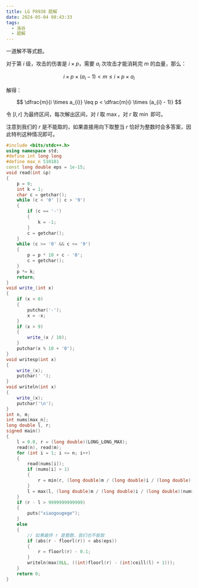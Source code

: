 ```yaml
---
title: LG P8938 题解
date: 2024-05-04 08:43:33
tags:
  - 洛谷
  - 题解
---
```

<!---->
<!--more-->

一道解不等式题。

对于第 $i$ 级，攻击的伤害是 $i \times p$，需要 $a_{i}$ 次攻击才能消耗完 $m$ 的血量，那么：

$$
i \times p \times (a_{i} - 1) < m \leq i \times p \times a_{i}
$$

解得：

$$
\dfrac{m}{i \times a_{i}} \leq p < \dfrac{m}{i \times (a_{i} - 1)}
$$

令 $[l,r]$ 为最终区间，每次解出区间，对 $l$ 取 $\max$，对 $r$ 取 $\min$ 即可。

注意到我们的 $r$ 是不能取的，如果直接用向下取整当 $r$ 恰好为整数时会多答案，因此特判这种情况即可。


```cpp
#include <bits/stdc++.h>
using namespace std;
#define int long long
#define max_n 510101
const long double eps = 1e-15;
void read(int &p)
{
    p = 0;
    int k = 1;
    char c = getchar();
    while (c < '0' || c > '9')
    {
        if (c == '-')
        {
            k = -1;
        }
        c = getchar();
    }
    while (c >= '0' && c <= '9')
    {
        p = p * 10 + c - '0';
        c = getchar();
    }
    p *= k;
    return;
}
void write_(int x)
{
    if (x < 0)
    {
        putchar('-');
        x = -x;
    }
    if (x > 9)
    {
        write_(x / 10);
    }
    putchar(x % 10 + '0');
}
void writesp(int x)
{
    write_(x);
    putchar(' ');
}
void writeln(int x)
{
    write_(x);
    putchar('\n');
}
int n, m;
int nums[max_n];
long double l, r;
signed main()
{
    l = 0.0, r = (long double)(LONG_LONG_MAX);
    read(n), read(m);
    for (int i = 1; i <= n; i++)
    {
        read(nums[i]);
        if (nums[i] > 1)
        {
            r = min(r, (long double)m / (long double)i / (long double)(nums[i] - 1));
        }
        l = max(l, (long double)m / (long double)i / (long double)(nums[i]));
    }
    if (r - l > 9999999999999)
    {
        puts("xiaogougege");
    }
    else
    {
        // 如果最终 r 是整数，我们也不能取
        if (abs(r - floorl(r)) < abs(eps))
        {
            r = floorl(r) - 0.1;
        }
        writeln(max(0LL, ((int)floorl(r) - (int)ceill(l) + 1)));
    }
    return 0;
}
```
